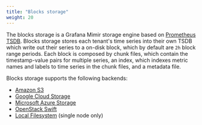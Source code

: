 ```yaml
---
title: "Blocks storage"
weight: 20
---
```


The blocks storage is a Grafana Mimir storage engine based on [Prometheus TSDB](https://prometheus.io/docs/prometheus/latest/storage/). Blocks storage stores each tenant's time series into their own TSDB which write out their series to a on-disk block, which by default are `2h` block range periods. Each block is composed by chunk files, which contain the timestamp-value pairs for multiple series, an index, which indexes metric names and labels to time series in the chunk files, and a metadata file.

Blocks storage supports the following backends:

- [Amazon S3](https://aws.amazon.com/s3)
- [Google Cloud Storage](https://cloud.google.com/storage/)
- [Microsoft Azure Storage](https://azure.microsoft.com/en-us/services/storage/)
- [OpenStack Swift](https://wiki.openstack.org/wiki/Swift)
- [Local Filesystem](https://thanos.io/storage.md/#filesystem) (single node only)
